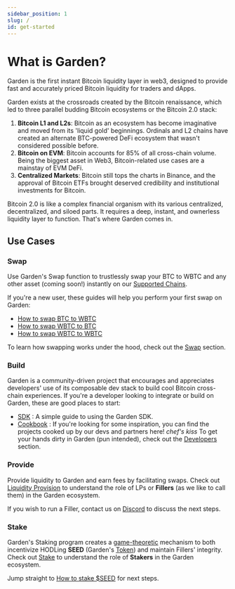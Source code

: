 ```yaml
---
sidebar_position: 1
slug: /
id: get-started
---
```


# What is Garden?

Garden is the first instant Bitcoin liquidity layer in web3, designed to provide fast and accurately priced Bitcoin liquidity for traders and dApps.

Garden exists at the crossroads created by the Bitcoin renaissance, which led to three parallel budding Bitcoin ecosystems or the Bitcoin 2.0 stack:

1. **Bitcoin L1 and L2s**: Bitcoin as an ecosystem has become imaginative and moved from its 'liquid gold' beginnings. Ordinals and L2 chains have created an alternate BTC-powered DeFi ecosystem that wasn't considered possible before.
2. **Bitcoin on EVM**: Bitcoin accounts for 85% of all cross-chain volume. Being the biggest asset in Web3, Bitcoin-related use cases are a mainstay of EVM DeFi.
3. **Centralized Markets**: Bitcoin still tops the charts in Binance, and the approval of Bitcoin ETFs brought deserved credibility and institutional investments for Bitcoin.

Bitcoin 2.0 is like a complex financial organism with its various centralized, decentralized, and siloed parts. It requires a deep, instant, and ownerless liquidity layer to function. That's where Garden comes in.

## Use Cases

### Swap

Use Garden's Swap function to trustlessly swap your BTC to WBTC and any other asset (coming soon!) instantly on our [Supported Chains](./basics/SupportedChains.md).

If you're a new user, these guides will help you perform your first swap on Garden:

- [How to swap BTC to WBTC](./basics/guides/BtcWbtc.md)
- [How to swap WBTC to BTC](./basics/guides/WbtcBtc.md)
- [How to swap WBTC to WBTC](./basics/guides/WbtcWbtc.md)

To learn how swapping works under the hood, check out the [Swap](./basics/swap/Swap.md) section.

### Build

Garden is a community-driven project that encourages and appreciates developers' use of its composable dev stack to build cool Bitcoin cross-chain experiences.
If you're a developer looking to integrate or build on Garden, these are good places to start:

- [SDK](../developers/sdk/Sdk.md) : A simple guide to using the Garden SDK.
- [Cookbook](../cookbook/Cookbook.md) : If you're looking for some inspiration, you can find the projects cooked up by our devs and partners here! _chef's kiss_
  To get your hands dirty in Garden (pun intended), check out the [Developers](../developers/Developers.md) section.

### Provide

Provide liquidity to Garden and earn fees by facilitating swaps. Check out [Liquidity Provision](./basics/LiquidityProvision.md) to understand the role of LPs or **Fillers** (as we like to call them) in the Garden ecosystem.

If you wish to run a Filler, contact us on [Discord](https://discord.gg/kqMBgeAKAh) to discuss the next steps.

### Stake

Garden's Staking program creates a [game-theoretic](https://garden.finance/blogs/market-making-and-staking/) mechanism to both incentivize HODLing **SEED** (Garden's [Token](./basics/token/Token.md)) and maintain Fillers' integrity. Check out [Stake](./basics/stake/Stake.md) to understand the role of **Stakers** in the Garden ecosystem.

Jump straight to [How to stake $SEED](./basics/guides/StakeSEED.md) for next steps.
